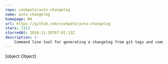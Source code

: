 ```yaml
---
repo: cookpete/auto-changelog
name: auto-changelog
homepage: NA
url: https://github.com/cookpete/auto-changelog
stars: 1313
starredAt: 2018-11-20T07:01:13Z
description: |-
    Command line tool for generating a changelog from git tags and commit history
---
```


[object Object]

